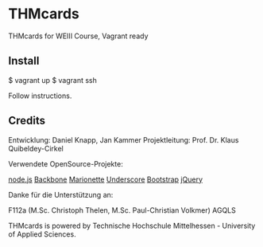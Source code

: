 THMcards
====================

THMcards for WEIII Course, Vagrant ready


Install
----------------------

$ vagrant up
$ vagrant ssh

Follow instructions.


Credits
---------------------

Entwicklung: Daniel Knapp, Jan Kammer
Projektleitung: Prof. Dr. Klaus Quibeldey-Cirkel

Verwendete OpenSource-Projekte:

[node.js](http://nodejs.org)
[Backbone](http://backbonejs.org)
[Marionette](http://marionettejs.com)
[Underscore](http://underscorejs.org)
[Bootstrap](http://getbootstrap.com)
[jQuery](http://jquery.com)

Danke für die Unterstützung an:

F112a (M.Sc. Christoph Thelen, M.Sc. Paul-Christian Volkmer)
AGQLS

THMcards is powered by Technische Hochschule Mittelhessen - University of Applied Sciences.